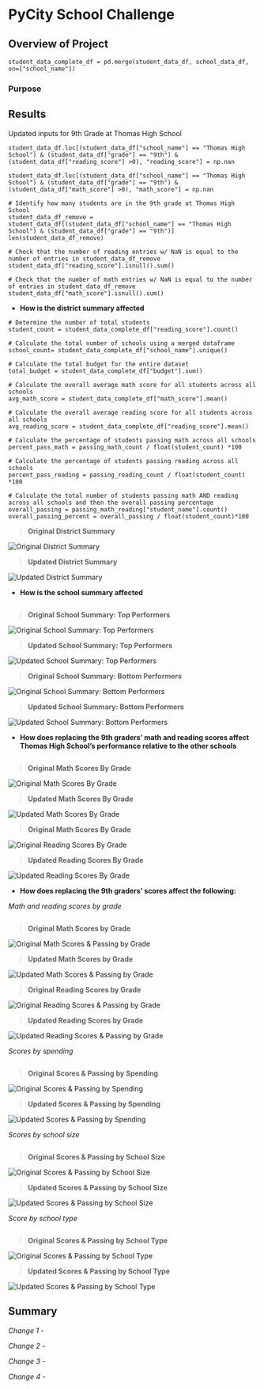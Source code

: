 # PyCity School Challenge

## Overview of Project

```
student_data_complete_df = pd.merge(student_data_df, school_data_df, on=["school_name"])
```


### Purpose  

## Results


Updated inputs for 9th Grade at Thomas High School
```
student_data_df.loc[(student_data_df["school_name"] == "Thomas High School") & (student_data_df["grade"] == "9th") & (student_data_df["reading_score"] >0), "reading_score"] = np.nan

student_data_df.loc[(student_data_df["school_name"] == "Thomas High School") & (student_data_df["grade"] == "9th") & (student_data_df["math_score"] >0), "math_score"] = np.nan

```


```
# Identify how many students are in the 9th grade at Thomas High School
student_data_df_remove = student_data_df[(student_data_df["school_name"] == "Thomas High School") & (student_data_df["grade"] == "9th")]
len(student_data_df_remove)

# Check that the number of reading entries w/ NaN is equal to the number of entries in student_data_df_remove
student_data_df["reading_score"].isnull().sum()

# Check that the number of math entries w/ NaN is equal to the number of entries in student_data_df_remove
student_data_df["math_score"].isnull().sum()
```

- **How is the district summary affected**


```
# Determine the number of total students 
student_count = student_data_complete_df["reading_score"].count()

# Calculate the total number of schools using a merged dataframe
school_count= student_data_complete_df["school_name"].unique()

# Calculate the total budget for the entire dataset
total_budget = student_data_complete_df["budget"].sum()

# Calculate the overall average math score for all students across all schools
avg_math_score = student_data_complete_df["math_score"].mean()

# Calculate the overall average reading score for all students across all schools
avg_reading_score = student_data_complete_df["reading_score"].mean()

# Calculate the percentage of students passing math across all schools
percent_pass_math = passing_math_count / float(student_count) *100

# Calculate the percentage of students passing reading across all schools
percent_pass_reading = passing_reading_count / float(student_count) *100

# Calculate the total number of students passing math AND reading across all schools and then the overall passing percentage
overall_passing = passing_math_reading["student_name"].count()
overall_passing_percent = overall_passing / float(student_count)*100

```

>**Original District Summary**

![Original District Summary](https://github.com/MaureenFromuth/School_Districts_Analysis/blob/master/District%20Summary-Original.png)

>**Updated District Summary**

![Updated District Summary](https://github.com/MaureenFromuth/School_Districts_Analysis/blob/master/District_Summary-Updated.png)



- **How is the school summary affected**


```
```

>**Original School Summary: Top Performers**

![Original School Summary: Top Performers](https://github.com/MaureenFromuth/School_Districts_Analysis/blob/master/District%20Summary-Original.png)

>**Updated School Summary: Top Performers**

![Updated School Summary: Top Performers](https://github.com/MaureenFromuth/School_Districts_Analysis/blob/master/School_Summary_Top-Updated.png)

>**Original School Summary: Bottom Performers**

![Original School Summary: Bottom Performers](https://github.com/MaureenFromuth/School_Districts_Analysis/blob/master/School_Summary_Bottom-Original.png)

>**Updated School Summary: Bottom Performers**

![Updated School Summary: Bottom Performers](https://github.com/MaureenFromuth/School_Districts_Analysis/blob/master/School_Summary_Bottom-Updated.png)


- **How does replacing the 9th graders’ math and reading scores affect Thomas High School’s performance relative to the other schools**


```
```

>**Original Math Scores By Grade**

![Original Math Scores By Grade](https://github.com/MaureenFromuth/School_Districts_Analysis/blob/master/Math_Score_by_Grade-Original.png)

>**Updated Math Scores By Grade**

![Updated Math Scores By Grade](https://github.com/MaureenFromuth/School_Districts_Analysis/blob/master/Math_Score_by_Grade-Updated.png)


>**Original Math Scores By Grade**

![Original Reading Scores By Grade](https://github.com/MaureenFromuth/School_Districts_Analysis/blob/master/Reading_Score_by_Grade-Original.png)

>**Updated Reading Scores By Grade**

![Updated Reading Scores By Grade](https://github.com/MaureenFromuth/School_Districts_Analysis/blob/master/Reading_Score_by_Grade-Updated.png)



- **How does replacing the 9th graders’ scores affect the following:**

*Math and reading scores by grade*


```
```

>**Original Math Scores by Grade**

![Original Math Scores & Passing by Grade](https://github.com/MaureenFromuth/School_Districts_Analysis/blob/master/Math_Score_by_Grade-Original.png)

>**Updated Math Scores by Grade**

![Updated Math Scores & Passing by Grade](https://github.com/MaureenFromuth/School_Districts_Analysis/blob/master/Math_Score_by_Grade-Updated.png)



>**Original Reading Scores by Grade**

![Original Reading Scores & Passing by Grade](https://github.com/MaureenFromuth/School_Districts_Analysis/blob/master/Reading_Score_by_Grade-Original.png)

>**Updated Reading Scores by Grade**

![Updated Reading Scores & Passing by Grade](https://github.com/MaureenFromuth/School_Districts_Analysis/blob/master/Reading_Score_by_Grade-Updated.png)

*Scores by spending*


```
```
>**Original Scores & Passing by Spending**

![Original Scores & Passing by Spending](https://github.com/MaureenFromuth/School_Districts_Analysis/blob/master/Scores_Passing_by_Spending-Original.png)

>**Updated Scores & Passing by Spending**

![Updated Scores & Passing by Spending](https://github.com/MaureenFromuth/School_Districts_Analysis/blob/master/Scores_Passing_by_Spending-Updated.png)

*Scores by school size*


```
```

>**Original Scores & Passing by School Size**

![Original Scores & Passing by School Size](https://github.com/MaureenFromuth/School_Districts_Analysis/blob/master/Scores_Passing_by_Size-Original.png)

>**Updated Scores & Passing by School Size**

![Updated Scores & Passing by School Size](https://github.com/MaureenFromuth/School_Districts_Analysis/blob/master/Scores_Passing_by_Size-Updated.png)

*Score by school type*


```
```

>**Original Scores & Passing by School Type**

![Original Scores & Passing by School Type](https://github.com/MaureenFromuth/School_Districts_Analysis/blob/master/Scores_Passing_by_Type-Original.png)

>**Updated Scores & Passing by School Type**

![Updated Scores & Passing by School Type](https://github.com/MaureenFromuth/School_Districts_Analysis/blob/master/Scores_Passing_by_Type-Updated.png)

## Summary

*Change 1 -* 

*Change 2 -* 

*Change 3 -* 

*Change 4 -* 
